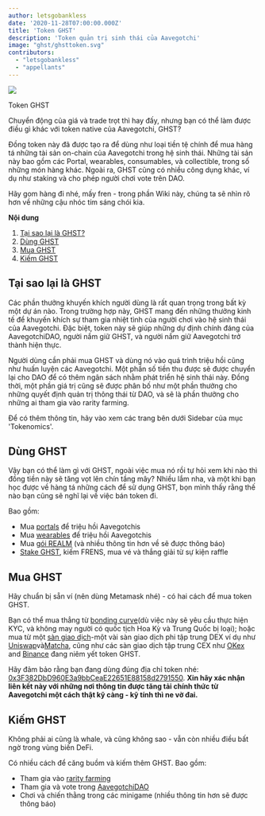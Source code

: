 ```yaml
---
author: letsgobankless
date: '2020-11-28T07:00:00.000Z'
title: 'Token GHST'
description: 'Token quản trị sinh thái của Aavegotchi'
image: "ghst/ghsttoken.svg"
contributors:
  - "letsgobankless"
  - "appellants"
---
```


<div class="headerImageContainer">
<img class="headerImage" src="/ghst/ghst.gif">
<p class="headerImageText">Token GHST</p>
</div>

Chuyển động của giá và trade trọt thì hay đấy, nhưng bạn có thể làm được điều gì khác với token native của Aavegotchi, GHST?

Đồng token này đã được tạo ra để dùng như loại tiền tệ chính để mua hàng tá những tài sản on-chain của Aavegotchi trong hệ sinh thái. Những tài sản này bao gồm các Portal, wearables, consumables, và collectible, trong số những món hàng khác. Ngoài ra, GHST cũng có nhiều công dụng khác, ví dụ như staking và cho phép người chơi vote trên DAO.

Hãy gom hàng đi nhé, mấy fren - trong phần Wiki này, chúng ta sẽ nhìn rõ hơn về những cậu nhóc tím sáng chói kia.

<div class="contentsBox">

**Nội dung**

<ol>
<li><a href=#why-ghst>Tại sao lại là GHST?</a></li>
<li><a href=#using-ghst>Dùng GHST</a></li>
<li><a href=#buying-ghst>Mua GHST</a></li>
<li><a href=#earning-ghst>Kiếm GHST</a></li>
</ol>

</div>

## Tại sao lại là GHST
Các phần thưởng khuyến khích người dùng là rất quan trọng trong bất kỳ một dự án nào. Trong trường hợp này, GHST mang đến những thưởng kinh tế để khuyến khích sự tham gia nhiệt tình của người chơi vào hệ sinh thái của Aavegotchi. Đặc biệt, token này sẽ giúp những dự định chính đáng của AavegotchiDAO, người nắm giữ GHST, và người nắm giữ Aavegotchi trở thành hiện thực.

Người dùng cần phải mua GHST và dùng nó vào quá trình triệu hồi cũng như huấn luyện các Aavegotchi. Một phần số tiền thu được sẽ được chuyển lại cho DAO để có thêm ngân sách nhằm phát triển hệ sinh thái này. Đồng thời, một phần giá trị cũng sẽ được phân bố như một phần thưởng cho những quyết định quản trị thông thái từ DAO, và sẽ là phần thưởng cho những ai tham gia vào rarity farming.

Để có thêm thông tin, hãy vào xem các trang bên dưới Sidebar của mục 'Tokenomics'.

## Dùng GHST
Vậy bạn có thể làm gì với GHST, ngoài việc mua nó rồi tự hỏi xem khi nào thì đồng tiền này sẽ tăng vọt lên chín tầng mây? Nhiều lắm nha, và một khi bạn học được về hàng tá những cách để sử dụng GHST, bọn mình thấy rằng thế nào bạn cũng sẽ nghĩ lại về việc bán token đi.

Bao gồm:

* Mua [portals](/portals) để triệu hồi Aavegotchis
* Mua [wearables](/wearables) để triệu hồi Aavegotchis
* Mua [gói REALM](/metaverse) (và nhiều thông tin hơn về sẽ được thông báo)
* [Stake GHST](/staking), kiếm FRENS, mua vé và thắng giải từ sự kiện raffle

## Mua GHST
Hãy chuẩn bị sẵn ví (nên dùng Metamask nhé) - có hai cách để mua token GHST.

Bạn có thể mua thẳng từ [bonding curve](/curve)(dù việc này sẽ yêu cầu thực hiện KYC, và không may người có quốc tịch Hoa Kỳ và Trung Quốc bị loại); hoặc mua từ một [sàn giao dịch](https://www.coingecko.com/en/coins/aavegotchi#markets)-một vài sàn giao dịch phi tập trung DEX ví dụ như [Uniswap](https://app.uniswap.org/#/swap?inputCurrency=ETH&outputCurrency=0x3f382dbd960e3a9bbceae22651e88158d2791550)và[Matcha](https://matcha.xyz/markets/GHST), cũng như các sàn giao dịch tập trung CEX như [OKex](https://www.okex.com/spot/trade/ghst-eth#type=1) and [Binance](https://www.binance.com/en/trade/GHST_ETH?layout=pro) đang niêm yết token GHST.

Hãy đảm bảo rằng bạn đang dùng đúng địa chỉ token nhé: [0x3F382DbD960E3a9bbCeaE22651E88158d2791550](https://etherscan.io/token/0x3F382DbD960E3a9bbCeaE22651E88158d2791550). **Xin hãy xác nhận liên kết này với những nơi thông tin được tăng tải chính thức từ Aavegotchi một cách thật kỹ càng - kỹ tính thì ne vờ đai.**

## Kiếm GHST
Không phải ai cũng là whale, và cũng không sao - vẫn còn nhiều điều bất ngờ trong vùng biến DeFi.

Có nhiều cách để căng buồm và kiếm thêm GHST. Bao gồm:

* Tham gia vào [rarity farming](/rarity-farming)
* Tham gia và vote trong [AavegotchiDAO](/dao)
* Chơi và chiến thằng trong các minigame (nhiều thông tin hơn sẽ được thông báo)




